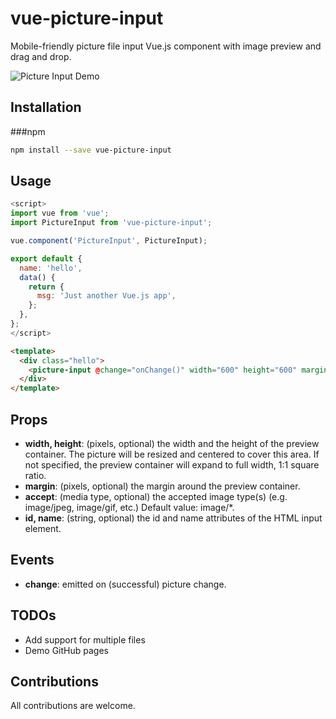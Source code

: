 vue-picture-input
=============

Mobile-friendly picture file input Vue.js component with image preview and drag and drop.

![Picture Input Demo](http://i.giphy.com/3o84UfcY1QV7Unrtba.gif)


## Installation

###npm

``` sh
npm install --save vue-picture-input
```

## Usage

```javascript
<script>
import vue from 'vue';
import PictureInput from 'vue-picture-input';

vue.component('PictureInput', PictureInput);

export default {
  name: 'hello',
  data() {
    return {
      msg: 'Just another Vue.js app',
    };
  },
};
</script>
```

```HTML
<template>
  <div class="hello">    
    <picture-input @change="onChange()" width="600" height="600" margin="16" accept="image/jpeg,image/png"></picture-input>   
  </div>
</template>
```

## Props

- **width, height**: (pixels, optional) the width and the height of the preview container. The picture will be resized and centered to cover this area. If not specified, the preview container will expand to full width, 1:1 square ratio.
- **margin**: (pixels, optional) the margin around the preview container.
- **accept**: (media type, optional) the accepted image type(s) (e.g. image/jpeg, image/gif, etc.) Default value: image/*. 
- **id, name**: (string, optional) the id and name attributes of the HTML input element.

## Events

- **change**: emitted on (successful) picture change.


## TODOs

- Add support for multiple files 
- Demo GitHub pages


## Contributions

All contributions are welcome.

